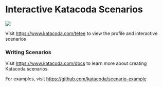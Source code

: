 # Interactive Katacoda Scenarios

[![](http://shields.katacoda.com/katacoda/tetee/count.svg)](https://www.katacoda.com/tetee "Get your profile on Katacoda.com")

Visit https://www.katacoda.com/tetee to view the profile and interactive scenarios

### Writing Scenarios
Visit https://www.katacoda.com/docs to learn more about creating Katacoda scenarios

For examples, visit https://github.com/katacoda/scenario-example
